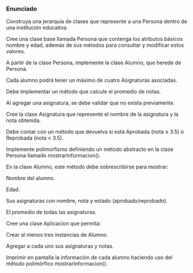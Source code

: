 ### Enunciado

Construya una jerarquía de clases que represente a una Persona dentro de una institución educativa.

Cree una clase base llamada Persona que contenga los atributos básicos nombre y edad, además de sus métodos para consultar y modificar estos valores.

A partir de la clase Persona, implemente la clase Alumno, que herede de Persona.

Cada alumno podrá tener un máximo de cuatro Asignaturas asociadas.

Debe implementar un método que calcule el promedio de notas.

Al agregar una asignatura, se debe validar que no exista previamente.

Cree la clase Asignatura que represente el nombre de la asignatura y la nota obtenida.

Debe contar con un método que devuelva si está Aprobada (nota ≥ 3.5) o Reprobada (nota < 3.5).

Implemente polimorfismo definiendo un método abstracto en la clase Persona llamado mostrarInformacion().

En la clase Alumno, este método debe sobrescribirse para mostrar:

Nombre del alumno.

Edad.

Sus asignaturas con nombre, nota y estado (aprobado/reprobado).

El promedio de todas las asignaturas.

Cree una clase Aplicacion que permita:

Crear al menos tres instancias de Alumno.

Agregar a cada uno sus asignaturas y notas.

Imprimir en pantalla la información de cada alumno haciendo uso del método polimórfico mostrarInformacion().